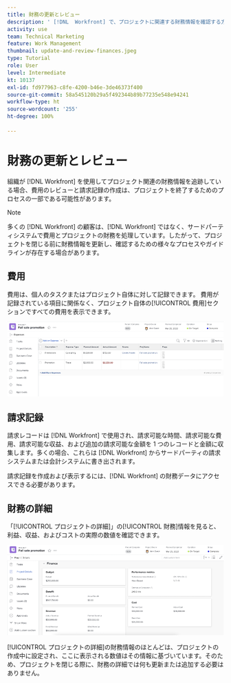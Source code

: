 ```yaml
---
title: 財務の更新とレビュー
description: ' [!DNL  Workfront] で、プロジェクトに関連する財務情報を確認する方法を学びます。'
activity: use
team: Technical Marketing
feature: Work Management
thumbnail: update-and-review-finances.jpeg
type: Tutorial
role: User
level: Intermediate
kt: 10137
exl-id: fd977963-c8fe-4200-b46e-3de46373f400
source-git-commit: 58a545120b29a5f492344b89b77235e548e94241
workflow-type: ht
source-wordcount: '255'
ht-degree: 100%

---
```


# 財務の更新とレビュー

組織が [!DNL Workfront] を使用してプロジェクト関連の財務情報を追跡している場合、費用のレビューと請求記録の作成は、プロジェクトを終了するためのプロセスの一部である可能性があります。

>[!NOTE]
>
>多くの [!DNL Workfront] の顧客は、[!DNL Workfront] ではなく、サードパーティシステムで費用とプロジェクトの財務を処理しています。したがって、プロジェクトを閉じる前に財務情報を更新し、確認するための様々なプロセスやガイドラインが存在する場合があります。


## 費用

費用は、個人のタスクまたはプロジェクト自体に対して記録できます。 費用が記録されている項目に関係なく、プロジェクト自体の[!UICONTROL 費用]セクションですべての費用を表示できます。

![プロジェクトの費用セクション](assets/expense-section.png)

## 請求記録

請求レコードは [!DNL Workfront] で使用され、請求可能な時間、請求可能な費用、請求可能な収益、および追加の請求可能な金額を 1 つのレコードと金額に収集します。多くの場合、これらは [!DNL Workfront] からサードパーティの請求システムまたは会計システムに書き出されます。

請求記録を作成および表示するには、[!DNL Workfront] の財務データにアクセスできる必要があります。

## 財務の詳細

「[!UICONTROL プロジェクトの詳細]」の[!UICONTROL 財務]情報を見ると、利益、収益、およびコストの実際の数値を確認できます。

![プロジェクトの[!UICONTROL プロジェクト詳細]ウィンドウの財務セクション](assets/finance-section-project-details.png)

[!UICONTROL プロジェクトの詳細]の財務情報のほとんどは、プロジェクトの作成中に設定され、ここに表示される数値はその情報に基づいています。そのため、プロジェクトを閉じる際に、財務の詳細では何も更新または追加する必要はありません。

<!---
learn more urls
Create billing records
Manage project expenses
Project finances
--->
